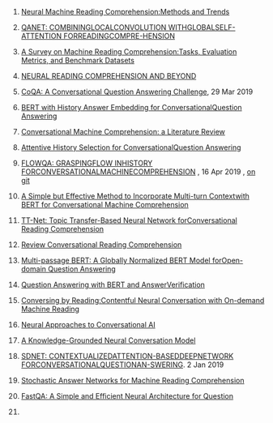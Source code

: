 1. [Neural Machine Reading Comprehension:Methods and Trends](https://arxiv.org/pdf/1907.01118v1.pdf)

2. [QANET:   COMBININGLOCALCONVOLUTION   WITHGLOBALSELF-ATTENTION   FORREADINGCOMPRE-HENSION](https://arxiv.org/pdf/1804.09541.pdf)

3. [A Survey on Machine Reading Comprehension:Tasks, Evaluation Metrics, and Benchmark Datasets](https://arxiv.org/pdf/2006.11880v1.pdf)
4. [NEURAL READING COMPREHENSION AND BEYOND](https://www.cs.princeton.edu/~danqic/papers/thesis.pdf)
5. [CoQA: A Conversational Question Answering Challenge](https://arxiv.org/pdf/1808.07042.pdf), 29 Mar 2019
6. [BERT with History Answer Embedding for ConversationalQuestion Answering](https://arxiv.org/pdf/1905.05412.pdf)
7. [Conversational Machine Comprehension: a Literature Review](https://arxiv.org/pdf/2006.00671.pdf)
8. [Attentive History Selection for ConversationalQuestion Answering](https://dl.acm.org/doi/pdf/10.1145/3357384.3357905)
9. [FLOWQA: GRASPINGFLOW INHISTORY FORCONVERSATIONALMACHINECOMPREHENSION](https://arxiv.org/pdf/1810.06683.pdf) , 16 Apr 2019 ,  [   on git](https://github.com/momohuang/FlowQA)

10. [A Simple but Effective Method to Incorporate Multi-turn Contextwith BERT for Conversational Machine Comprehension](https://arxiv.org/pdf/1905.12848.pdf)
11. [TT-Net: Topic Transfer-Based Neural Network forConversational Reading Comprehension](https://ieeexplore.ieee.org/stamp/stamp.jsp?tp=&arnumber=8805064&tag=1)
12. [Review Conversational Reading Comprehension](https://arxiv.org/pdf/1902.00821.pdf)
13. [Multi-passage BERT: A Globally Normalized BERT Model forOpen-domain Question Answering](https://arxiv.org/pdf/1908.08167.pdf)
14. [Question Answering with BERT and AnswerVerification](http://web.stanford.edu/class/cs224n/reports/default/15763476.pdf)
15. [Conversing by Reading:Contentful Neural Conversation with On-demand Machine Reading](https://arxiv.org/pdf/1906.02738.pdf)
16. [Neural Approaches to Conversational AI](https://arxiv.org/pdf/1809.08267.pdf)
17. [A Knowledge-Grounded Neural Conversation Model](https://arxiv.org/pdf/1702.01932.pdf)
18. [SDNET:  CONTEXTUALIZEDATTENTION-BASEDDEEPNETWORK   FORCONVERSATIONALQUESTIONAN-SWERING](https://arxiv.org/pdf/1812.03593.pdf).  2 Jan 2019
19. [Stochastic Answer Networks for Machine Reading Comprehension](https://arxiv.org/pdf/1712.03556.pdf)
20. [FastQA: A Simple and Efficient Neural Architecture for Question](https://arxiv.org/pdf/1703.04816v1.pdf)
21. 

